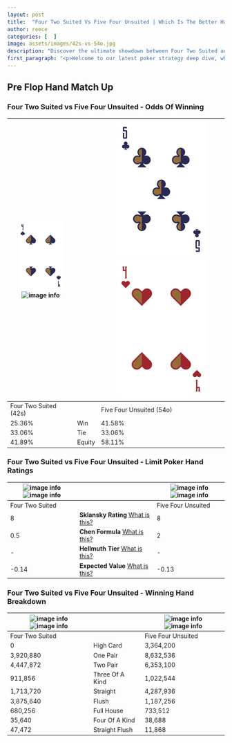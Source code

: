 ```yaml
---
layout: post
title:  "Four Two Suited Vs Five Four Unsuited | Which Is The Better Hand In Poker? A Complete Guide"
author: reece
categories: [  ]
image: assets/images/42s-vs-54o.jpg
description: "Discover the ultimate showdown between Four Two Suited and Five Four Unsuited in poker! Uncover the odds, strategies, and scenarios where one hand triumphs over the other. Get ready to up your poker game with this thrilling analysis."
first_paragraph: "<p>Welcome to our latest poker strategy deep dive, where we're pitting two distinct hands against each other in a high-stakes showdown: Four Two Suited vs Five Four Unsuited.</p><p>In the dynamic world of poker, every decision counts, and knowing which hand holds the upper hand is key to your success at the table.</p><p>In this article, we'll dissect these two hands, explore the scenarios where one dominates the other, and equip you with the knowledge to make strategic choices that can tip the odds in your favor.</p><p>Get ready to unravel the intriguing dynamics of these poker hands and elevate your game to new heights.</p>"
---
```




[comment]: # (sp0)

## Pre Flop Hand Match Up

<div class="table hand-ratings" markdown="1"> 



### Four Two Suited vs Five Four Unsuited - Odds Of Winning


    
| ![image info](assets/images/hand1/4.png) ![image info](assets/images/hand1/2s.png) |  | ![image info](assets/images/hand2/5.png) ![image info](assets/images/hand2/4o.png) |
| -------- | -------- | -------- |
| Four Two Suited (42s) |  | Five Four Unsuited (54o) |
| 25.36% | Win | 41.58% |
| 33.06% | Tie | 33.06% |
| 41.89% | Equity | 58.11% |




[comment]: # (sp1)



### Four Two Suited vs Five Four Unsuited - Limit Poker Hand Ratings


    
| ![image info](https://www.riverpairs.com/assets/images/hand1/4.png) ![image info](https://www.riverpairs.com/assets/images/hand1/2s.png) |  | ![image info](https://www.riverpairs.com/assets/images/hand2/5.png) ![image info](https://www.riverpairs.com/assets/images/hand2/4o.png) |
| -------- | -------- | -------- |
| Four Two Suited |  | Five Four Unsuited |
| 8 | **Sklansky Rating** [What is this?](/sklansky-rating-explained) | 8 |
| 0.5 | **Chen Formula** [What is this?](/chen-formula-explained) | 2 |
| - | **Hellmuth Tier** [What is this?](/Hellmuth-tier-explained) | - |
| -0.14 | **Expected Value** [What is this?](/expected-value-explained) | -0.13 |




[comment]: # (sp2)



### Four Two Suited vs Five Four Unsuited - Winning Hand Breakdown


    
| ![image info](https://www.riverpairs.com/assets/images/hand1/4.png) ![image info](https://www.riverpairs.com/assets/images/hand1/2s.png) |  | ![image info](https://www.riverpairs.com/assets/images/hand2/5.png) ![image info](https://www.riverpairs.com/assets/images/hand2/4o.png) |
| -------- | -------- | -------- |
| Four Two Suited |  | Five Four Unsuited |
| 0 | High Card | 3,364,200 |
| 3,920,880 | One Pair | 8,632,536 |
| 4,447,872 | Two Pair | 6,353,100 |
| 911,856 | Three Of A Kind | 1,022,544 |
| 1,713,720 | Straight | 4,287,936 |
| 3,875,640 | Flush | 1,187,256 |
| 680,256 | Full House | 733,512 |
| 35,640 | Four Of A Kind | 38,688 |
| 47,472 | Straight Flush | 11,868 |




[comment]: # (sp3)



</div>

[comment]: # (sp4)



[comment]: # (sp5)

